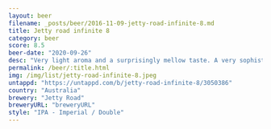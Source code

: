 ```yaml
---
layout: beer
filename: _posts/beer/2016-11-09-jetty-road-infinite-8.md
title: Jetty road infinite 8
category: beer
score: 8.5
beer-date: "2020-09-26"
desc: "Very light aroma and a surprisingly mellow taste. A very sophisticated IIPA not trying to hit any crazy levels"
permalink: /beer/:title.html
img: /img/list/jetty-road-infinite-8.jpeg
untappd: "https://untappd.com/b/jetty-road-infinite-8/3050386"
country: "Australia"
brewery: "Jetty Road"
breweryURL: "breweryURL"
style: "IPA - Imperial / Double"
---
```

